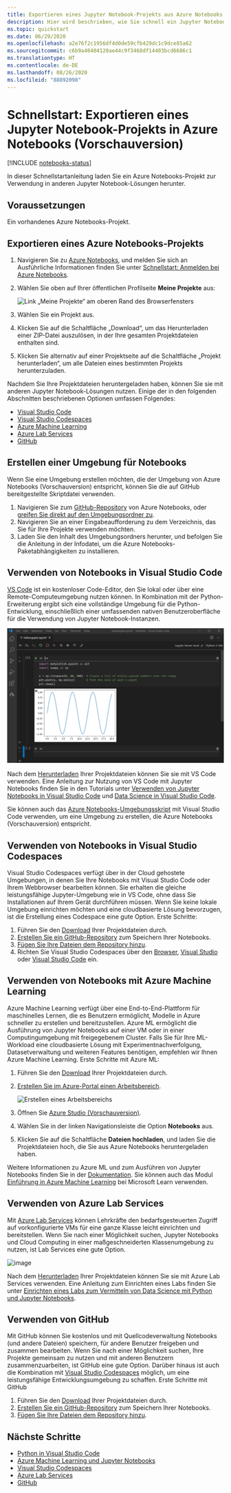 ```yaml
---
title: Exportieren eines Jupyter Notebook-Projekts aus Azure Notebooks (Vorschauversion)
description: Hier wird beschrieben, wie Sie schnell ein Jupyter Notebook-Projekt exportieren.
ms.topic: quickstart
ms.date: 06/29/2020
ms.openlocfilehash: a2e76f2c1956df4d0de59cfb429dc1c9dce85a62
ms.sourcegitcommit: c6b9a46404120ae44c9f3468df14403bcd6686c1
ms.translationtype: HT
ms.contentlocale: de-DE
ms.lasthandoff: 08/26/2020
ms.locfileid: "88892098"
---
```

# <a name="quickstart-export-a-jupyter-notebook-project-in-azure-notebooks-preview"></a>Schnellstart: Exportieren eines Jupyter Notebook-Projekts in Azure Notebooks (Vorschauversion)

[!INCLUDE [notebooks-status](../../includes/notebooks-status.md)]

In dieser Schnellstartanleitung laden Sie ein Azure Notebooks-Projekt zur Verwendung in anderen Jupyter Notebook-Lösungen herunter. 

## <a name="prerequisites"></a>Voraussetzungen

Ein vorhandenes Azure Notebooks-Projekt.

## <a name="export-an-azure-notebooks-project"></a>Exportieren eines Azure Notebooks-Projekts

1. Navigieren Sie zu [Azure Notebooks](https://notebooks.azure.com), und melden Sie sich an Ausführliche Informationen finden Sie unter [Schnellstart: Anmelden bei Azure Notebooks](quickstart-sign-in-azure-notebooks.md).

1. Wählen Sie oben auf Ihrer öffentlichen Profilseite **Meine Projekte** aus:

    ![Link „Meine Projekte“ am oberen Rand des Browserfensters](media/quickstarts/my-projects-link.png)

1. Wählen Sie ein Projekt aus.
1. Klicken Sie auf die Schaltfläche „Download“, um das Herunterladen einer ZIP-Datei auszulösen, in der Ihre gesamten Projektdateien enthalten sind.
1. Klicken Sie alternativ auf einer Projektseite auf die Schaltfläche „Projekt herunterladen“, um alle Dateien eines bestimmten Projekts herunterzuladen.

Nachdem Sie Ihre Projektdateien heruntergeladen haben, können Sie sie mit anderen Jupyter Notebook-Lösungen nutzen. Einige der in den folgenden Abschnitten beschriebenen Optionen umfassen Folgendes: 
- [Visual Studio Code](#use-notebooks-in-visual-studio-code)
- [Visual Studio Codespaces](#use-notebooks-in-visual-studio-codespaces)
- [Azure Machine Learning](#use-notebooks-with-azure-machine-learning)
- [Azure Lab Services](#use-azure-lab-services)
- [GitHub](#use-github)

## <a name="create-an-environment-for-notebooks"></a>Erstellen einer Umgebung für Notebooks

Wenn Sie eine Umgebung erstellen möchten, die der Umgebung von Azure Notebooks (Vorschauversion) entspricht, können Sie die auf GitHub bereitgestellte Skriptdatei verwenden.

1. Navigieren Sie zum [GitHub-Repository](https://github.com/microsoft/AzureNotebooks) von Azure Notebooks, oder [greifen Sie direkt auf den Umgebungsordner zu](https://aka.ms/aznbrequirementstxt).
1. Navigieren Sie an einer Eingabeaufforderung zu dem Verzeichnis, das Sie für Ihre Projekte verwenden möchten.
1. Laden Sie den Inhalt des Umgebungsordners herunter, und befolgen Sie die Anleitung in der Infodatei, um die Azure Notebooks-Paketabhängigkeiten zu installieren.


## <a name="use-notebooks-in-visual-studio-code"></a>Verwenden von Notebooks in Visual Studio Code

[VS Code](https://code.visualstudio.com/) ist ein kostenloser Code-Editor, den Sie lokal oder über eine Remote-Computeumgebung nutzen können. In Kombination mit der Python-Erweiterung ergibt sich eine vollständige Umgebung für die Python-Entwicklung, einschließlich einer umfassenden nativen Benutzeroberfläche für die Verwendung von Jupyter Notebook-Instanzen. 

![Jupyter Notebook-Unterstützung für VS Code](media/vs-code-jupyter-notebook.png)

Nach dem [Herunterladen](#export-an-azure-notebooks-project) Ihrer Projektdateien können Sie sie mit VS Code verwenden. Eine Anleitung zur Nutzung von VS Code mit Jupyter Notebooks finden Sie in den Tutorials unter [Verwenden von Jupyter Notebooks in Visual Studio Code](https://code.visualstudio.com/docs/python/jupyter-support) und [Data Science in Visual Studio Code](https://code.visualstudio.com/docs/python/data-science-tutorial).

Sie können auch das [Azure Notebooks-Umgebungsskript](#create-an-environment-for-notebooks) mit Visual Studio Code verwenden, um eine Umgebung zu erstellen, die Azure Notebooks (Vorschauversion) entspricht.

## <a name="use-notebooks-in-visual-studio-codespaces"></a>Verwenden von Notebooks in Visual Studio Codespaces

Visual Studio Codespaces verfügt über in der Cloud gehostete Umgebungen, in denen Sie Ihre Notebooks mit Visual Studio Code oder Ihrem Webbrowser bearbeiten können. Sie erhalten die gleiche leistungsfähige Jupyter-Umgebung wie in VS Code, ohne dass Sie Installationen auf Ihrem Gerät durchführen müssen. Wenn Sie keine lokale Umgebung einrichten möchten und eine cloudbasierte Lösung bevorzugen, ist die Erstellung eines Codespace eine gute Option. Erste Schritte:

1. Führen Sie den [Download](#export-an-azure-notebooks-project) Ihrer Projektdateien durch.
1. [Erstellen Sie ein GitHub-Repository](https://help.github.com/github/getting-started-with-github/create-a-repo) zum Speichern Ihrer Notebooks. 
1. [Fügen Sie Ihre Dateien dem Repository hinzu](https://help.github.com/github/managing-files-in-a-repository/adding-a-file-to-a-repository).
1. Richten Sie Visual Studio Codespaces über den [Browser](https://docs.microsoft.com/visualstudio/online/how-to/browser), [Visual Studio](https://docs.microsoft.com/visualstudio/online/how-to/vside) oder [Visual Studio Code](https://docs.microsoft.com/visualstudio/online/how-to/vscode) ein.

## <a name="use-notebooks-with-azure-machine-learning"></a>Verwenden von Notebooks mit Azure Machine Learning

Azure Machine Learning verfügt über eine End-to-End-Plattform für maschinelles Lernen, die es Benutzern ermöglicht, Modelle in Azure schneller zu erstellen und bereitzustellen. Azure ML ermöglicht die Ausführung von Jupyter Notebooks auf einer VM oder in einer Computingumgebung mit freigegebenem Cluster. Falls Sie für Ihre ML-Workload eine cloudbasierte Lösung mit Experimentnachverfolgung, Datasetverwaltung und weiteren Features benötigen, empfehlen wir Ihnen Azure Machine Learning. Erste Schritte mit Azure ML:

1. Führen Sie den [Download](#export-an-azure-notebooks-project) Ihrer Projektdateien durch.
1. [Erstellen Sie im Azure-Portal einen Arbeitsbereich](../machine-learning/how-to-manage-workspace.md).

   ![Erstellen eines Arbeitsbereichs](../machine-learning/media/how-to-manage-workspace/create-workspace.gif)
 
1. Öffnen Sie [Azure Studio (Vorschauversion)](https://ml.azure.com/).
1. Wählen Sie in der linken Navigationsleiste die Option **Notebooks** aus.
1. Klicken Sie auf die Schaltfläche **Dateien hochladen**, und laden Sie die Projektdateien hoch, die Sie aus Azure Notebooks heruntergeladen haben.

Weitere Informationen zu Azure ML und zum Ausführen von Jupyter Notebooks finden Sie in der [Dokumentation](../machine-learning/how-to-run-jupyter-notebooks.md). Sie können auch das Modul [Einführung in Azure Machine Learning](https://docs.microsoft.com/learn/modules/intro-to-azure-machine-learning-service/) bei Microsoft Learn verwenden.


## <a name="use-azure-lab-services"></a>Verwenden von Azure Lab Services

Mit [Azure Lab Services](https://azure.microsoft.com/services/lab-services/) können Lehrkräfte den bedarfsgesteuerten Zugriff auf vorkonfigurierte VMs für eine ganze Klasse leicht einrichten und bereitstellen. Wenn Sie nach einer Möglichkeit suchen, Jupyter Notebooks und Cloud Computing in einer maßgeschneiderten Klassenumgebung zu nutzen, ist Lab Services eine gute Option.

![image](../lab-services/media/tutorial-setup-classroom-lab/new-lab-button.png)

 Nach dem [Herunterladen](#export-an-azure-notebooks-project) Ihrer Projektdateien können Sie sie mit Azure Lab Services verwenden. Eine Anleitung zum Einrichten eines Labs finden Sie unter [Einrichten eines Labs zum Vermitteln von Data Science mit Python und Jupyter Notebooks](../lab-services/class-type-jupyter-notebook.md).

## <a name="use-github"></a>Verwenden von GitHub

Mit GitHub können Sie kostenlos und mit Quellcodeverwaltung Notebooks (und andere Dateien) speichern, für andere Benutzer freigeben und zusammen bearbeiten. Wenn Sie nach einer Möglichkeit suchen, Ihre Projekte gemeinsam zu nutzen und mit anderen Benutzern zusammenzuarbeiten, ist GitHub eine gute Option. Darüber hinaus ist auch die Kombination mit [Visual Studio Codespaces](#use-notebooks-in-visual-studio-codespaces) möglich, um eine leistungsfähige Entwicklungsumgebung zu schaffen. Erste Schritte mit GitHub

1. Führen Sie den [Download](#export-an-azure-notebooks-project) Ihrer Projektdateien durch.
1. [Erstellen Sie ein GitHub-Repository](https://help.github.com/github/getting-started-with-github/create-a-repo) zum Speichern Ihrer Notebooks. 
1. [Fügen Sie Ihre Dateien dem Repository hinzu](https://help.github.com/github/managing-files-in-a-repository/adding-a-file-to-a-repository).

## <a name="next-steps"></a>Nächste Schritte

- [Python in Visual Studio Code](https://code.visualstudio.com/docs/python/python-tutorial)
- [Azure Machine Learning und Jupyter Notebooks](../machine-learning/how-to-run-jupyter-notebooks.md)
- [Visual Studio Codespaces](https://visualstudio.microsoft.com/services/visual-studio-codespaces/)
- [Azure Lab Services](https://azure.microsoft.com/services/lab-services/)
- [GitHub](https://help.github.com/github/getting-started-with-github/)
